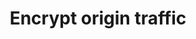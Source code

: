 ---
title: Encrypt origin traffic
pcx_content_type: learning-unit
weight: 2
layout: learning-unit
---